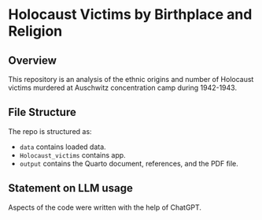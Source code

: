 # Holocaust Victims by Birthplace and Religion

## Overview

This repository is an analysis of the ethnic origins and number of Holocaust victims murdered at Auschwitz concentration camp during 1942-1943. 


## File Structure

The repo is structured as:

-   `data` contains loaded data.
-   `Holocaust_victims` contains app.
-   `output` contains the Quarto document, references, and the PDF file. 


## Statement on LLM usage

Aspects of the code were written with the help of ChatGPT.